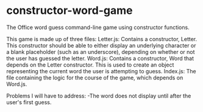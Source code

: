 # constructor-word-game
The Office word guess command-line game using constructor functions.

This game is made up of three files:
Letter.js: Contains a constructor, Letter. This constructor should be able to either display an underlying character or a blank placeholder (such as an underscore), depending on whether or not the user has guessed the letter.
Word.js: Contains a constructor, Word that depends on the Letter constructor. This is used to create an object representing the current word the user is attempting to guess.
Index.js: The file containing the logic for the course of the game, which depends on Word.js.

Problems I will have to address:
-The word does not display until after the user's first guess. 